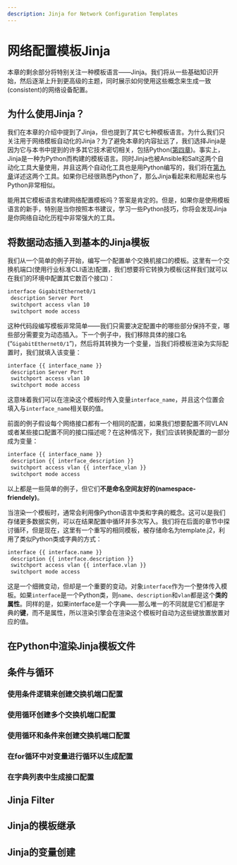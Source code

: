 ```yaml
---
description: Jinja for Network Configuration Templates
---
```


# 网络配置模板Jinja

本章的剩余部分将特别关注一种模板语言——Jinja。我们将从一些基础知识开始，然后逐渐上升到更高级的主题，同时展示如何使用这些概念来生成一致\(consistent\)的网络设备配置。

## 为什么使用Jinja？

我们在本章的介绍中提到了Jinja，但也提到了其它七种模板语言。为什么我们只关注用于网络模板自动化的Jinja？为了避免本章的内容扯远了，我们选择Jinja是因为它与本书中提到的许多其它技术密切相关，包括Python\([第四章](https://app.gitbook.com/@uglysht/s/111/~/drafts/-MWcx1HR2sOhvEJgqhs4/content/python-zai-wang-luo-huan-jing-zhong-de-ying-yong)\)。事实上，Jinja是一种为Python而构建的模板语言。同时Jinja也被Ansible和Salt这两个自动化工具大量使用，并且这两个自动化工具也是用Python编写的，我们将在[第九章](https://app.gitbook.com/@uglysht/s/111/~/drafts/-MWcx1HR2sOhvEJgqhs4/content/zi-dong-hua-gong-ju)详述这两个工具。如果你已经很熟悉Python了，那么Jinja看起来和用起来也与Python非常相似。

能用其它模板语言构建网络配置模板吗？答案是肯定的。但是，如果你是使用模板语言的新手，特别是当你按照本书建议，学习一些Python技巧，你将会发现Jinja是你网络自动化历程中非常强大的工具。

## 将数据动态插入到基本的Jinja模板

我们从一个简单的例子开始，编写一个配置单个交换机接口的模板。这里有一个交换机端口\(使用行业标准CLI语法\)配置，我们想要将它转换为模板\(这样我们就可以在我们的环境中配置其它数百个接口\)：

```bash
interface GigabitEthernet0/1
 description Server Port
 switchport access vlan 10
 switchport mode access
```

这种代码段编写模板非常简单——我们只需要决定配置中的哪些部分保持不变，哪些部分需要变为动态插入。下一个例子中，我们移除具体的接口名\(“`GigabitEthernet0/1`”\)，然后将其转换为一个变量，当我们将模板渲染为实际配置时，我们就填入该变量：

```bash
interface {{ interface_name }}
 description Server Port
 switchport access vlan 10
 switchport mode access
```

这意味着我们可以在渲染这个模板时传入变量`interface_name`，并且这个位置会填入与`interface_name`相关联的值。

前面的例子假设每个网络接口都有一个相同的配置，如果我们想要配置不同VLAN或者某些接口配置不同的接口描述呢？在这种情况下，我们应该转换配置的一部分成为变量：

```bash
interface {{ interface_name }}
 description {{ interface_description }}
 switchport access vlan {{ interface_vlan }}
 switchport mode access
```

以上都是一些简单的例子，但它们**不是命名空间友好的\(namespace-friendely\)**。

当渲染一个模板时，通常会利用像Python语言中类和字典的概念。这可以是我们存储更多数据实例，可以在结果配置中循环并多次写入。我们将在后面的章节中探讨循环，但是现在，这里有一个重写的相同模板，被存储命名为template.j2，利用了类似Python类或字典的方式：

```bash
interface {{ interface.name }}
 description {{ interface.description }}
 switchport access vlan {{ interface.vlan }}
 switchport mode access
```

这是一个细微变动，但却是一个重要的变动。对象`interface`作为一个整体传入模板。如果`interface`是一个Python类，则`name`、`description`和`vlan`都是这个**类的属性**。同样的是，如果interface是一个字典——那么唯一的不同就是它们都是字典的**键**，而不是属性，所以渲染引擎会在渲染这个模板时自动为这些键放置放置对应的值。



## 在Python中渲染Jinja模板文件





## 条件与循环

### 使用条件逻辑来创建交换机端口配置



### 使用循环创建多个交换机端口配置



### 使用循环和条件来创建交换机端口配置



### 在for循环中对变量进行循环以生成配置



### 在字典列表中生成接口配置



## Jinja Filter



## Jinja的模板继承





## Jinja的变量创建





